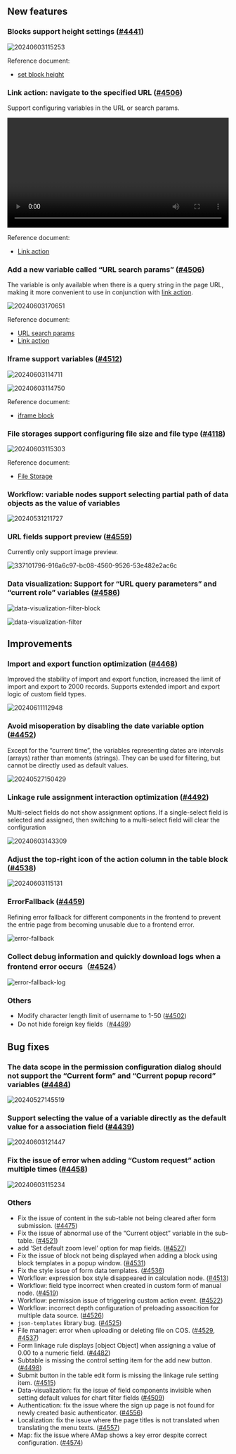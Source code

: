 ## New features

### Blocks support height settings ([#4441](https://github.com/nocobase/nocobase/pull/4441))

![20240603115253](https://static-docs.nocobase.com/20240603115253.gif)

Reference document:

* [set block height](https://docs.nocobase.com/handbook/ui/blocks/block-settings/block-height)

### Link action: navigate to the specified URL ([#4506](https://github.com/nocobase/nocobase/pull/4506))

Support configuring variables in the URL or search params.

<video controls="" height="250" width="100%"></video>

Reference document:

* [Link action](https://docs.nocobase.com/handbook/ui/actions/types/link)

### Add a new variable called “URL search params” ([#4506](https://github.com/nocobase/nocobase/pull/4506))

The variable is only available when there is a query string in the page URL, making it more convenient to use in conjunction with [link action](https://docs.nocobase.com/handbook/ui/actions/types/link).

![20240603170651](https://nocobase-docs.oss-cn-beijing.aliyuncs.com/20240603170651.png)

Reference document:

* [URL search params](https://docs.nocobase.com/handbook/ui/variables#url-search-params)
* [Link action](https://docs.nocobase.com/handbook/ui/actions/types/link)

### Iframe support variables ([#4512](https://github.com/nocobase/nocobase/pull/4512))

![20240603114711](https://static-docs.nocobase.com/20240603114711.png)

![20240603114750](https://static-docs.nocobase.com/20240603114750.png)

Reference document:

* [iframe block](https://docs.nocobase.com/handbook/block-iframe)

### File storages support configuring file size and file type ([#4118](https://github.com/nocobase/nocobase/pull/4118))

![20240603115303](https://static-docs.nocobase.com/20240603115303.png)

Reference document:

* [File Storage](https://docs.nocobase.com/handbook/file-manager/storage)

### Workflow: variable nodes support selecting partial path of data objects as the value of variables

![20240531211727](https://static-docs.nocobase.com/20240531211727.png)

### URL fields support preview ([#4559](https://github.com/nocobase/nocobase/pull/4559))

Currently only support image preview.

![337101796-916a6c97-bc08-4560-9526-53e482e2ac6c](https://nocobase-docs.oss-cn-beijing.aliyuncs.com/337101796-916a6c97-bc08-4560-9526-53e482e2ac6c.gif)

### Data visualization: Support for “URL query parameters” and “current role” variables ([#4586](https://github.com/nocobase/nocobase/pull/4586))

![data-visualization-filter-block](https://static-docs.nocobase.com/202406071148997.png)

![data-visualization-filter](https://static-docs.nocobase.com/202406071149567.png)

## Improvements

### Import and export function optimization ([#4468](https://github.com/nocobase/nocobase/pull/4468))

Improved the stability of import and export function, increased the limit of import and export to 2000 records. Supports extended import and export logic of custom field types.

![20240611112948](https://static-docs.nocobase.com/20240611112948.png)

### Avoid misoperation by disabling the date variable option ([#4452](https://github.com/nocobase/nocobase/pull/4452))

Except for the “current time”, the variables representing dates are intervals (arrays) rather than moments (strings). They can be used for filtering, but cannot be directly used as default values.

![20240527150429](https://static-docs.nocobase.com/20240527150429.png)

### Linkage rule assignment interaction optimization ([#4492](https://github.com/nocobase/nocobase/pull/4492))

Multi-select fields do not show assignment options. If a single-select field is selected and assigned, then switching to a multi-select field will clear the configuration

![20240603143309](https://static-docs.nocobase.com/20240603143309.png)

### Adjust the top-right icon of the action column in the table block ([#4538](https://github.com/nocobase/nocobase/pull/4538))

![20240603115131](https://nocobase-docs.oss-cn-beijing.aliyuncs.com/20240603115131.png)

### ErrorFallback ([#4459](https://github.com/nocobase/nocobase/pull/4459))

Refining error fallback for different components in the frontend to prevent the entrie page from becoming unusable due to a frontend error.

![error-fallback](https://static-docs.nocobase.com/20240604122043_rec_.gif)

### Collect debug information and quickly download logs when a frontend error occurs（[#4524](https://github.com/nocobase/nocobase/pull/4524)）

![error-fallback-log](https://static-docs.nocobase.com/202406041224009.png)

### Others

* Modify character length limit of username to 1-50 ([#4502](https://github.com/nocobase/nocobase/pull/4502))
* Do not hide foreign key fields（[#4499](https://github.com/nocobase/nocobase/pull/4499)）

## Bug fixes

### The data scope in the permission configuration dialog should not support the “Current form” and “Current popup record” variables ([#4484](https://github.com/nocobase/nocobase/pull/4484))

![20240527145519](https://static-docs.nocobase.com/20240527145519.png)

### Support selecting the value of a variable directly as the default value for a association field ([#4439](https://github.com/nocobase/nocobase/pull/4439))

![20240603121447](https://nocobase-docs.oss-cn-beijing.aliyuncs.com/20240603121447.png)

### Fix the issue of error when adding “Custom request” action multiple times ([#4458](https://github.com/nocobase/nocobase/pull/4458))

![20240603115234](https://nocobase-docs.oss-cn-beijing.aliyuncs.com/20240603115234.png)

### Others

* Fix the issue of content in the sub-table not being cleared after form submission. ([#4475](https://github.com/nocobase/nocobase/pull/4475))
* Fix the issue of abnormal use of the “Current object” variable in the sub-table. ([#4521](https://github.com/nocobase/nocobase/pull/4521))
* add ‘Set default zoom level’ option for map fields. ([#4527](https://github.com/nocobase/nocobase/pull/4527))
* Fix the issue of block not being displayed when adding a block using block templates in a popup window. ([#4531](https://github.com/nocobase/nocobase/pull/4531))
* Fix the style issue of form data templates. ([#4536](https://github.com/nocobase/nocobase/pull/4536))
* Workflow: expression box style disappeared in calculation node. ([#4513](https://github.com/nocobase/nocobase/pull/4513))
* Workflow: field type incorrect when created in custom form of manual node. ([#4519](https://github.com/nocobase/nocobase/pull/4519))
* Workflow: permission issue of triggering custom action event. ([#4522](https://github.com/nocobase/nocobase/pull/4522))
* Workflow: incorrect depth configuration of preloading assoacition for multiple data source. ([#4526](https://github.com/nocobase/nocobase/pull/4526))
* `json-templates` library bug. ([#4525](https://github.com/nocobase/nocobase/pull/4525))
* File manager: error when uploading or deleting file on COS. ([#4529](https://github.com/nocobase/nocobase/pull/4529), [#4537](https://github.com/nocobase/nocobase/pull/4537))
* Form linkage rule displays [object Object] when assigning a value of 0.00 to a numeric field. ([#4482](https://github.com/nocobase/nocobase/pull/4482))
* Subtable is missing the control setting item for the add new button. ([#4498](https://github.com/nocobase/nocobase/pull/4498))
* Submit button in the table edit form is missing the linkage rule setting item. ([#4515](https://github.com/nocobase/nocobase/pull/4515))
* Data-visualization: fix the issue of field components invisible when setting default values for chart filter fields ([#4509](https://github.com/nocobase/nocobase/pull/4509))
* Authentication: fix the issue where the sign up page is not found for newly created basic authenticator. ([#4556](https://github.com/nocobase/nocobase/pull/4556))
* Localization: fix the issue where the page titles is not translated when translating the menu texts. ([#4557](https://github.com/nocobase/nocobase/pull/4557))
* Map: fix the issue where AMap shows a key error despite correct configuration. ([#4574](https://github.com/nocobase/nocobase/pull/4574))
